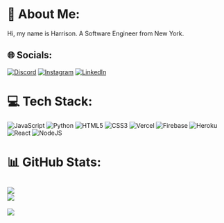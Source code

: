 # 💫 About Me:
Hi, my name is Harrison. A Software Engineer from New York.


## 🌐 Socials:
[![Discord](https://img.shields.io/badge/Discord-%237289DA.svg?logo=discord&logoColor=white)](htttps://discord.gg/HarrisonKleiman#8668) [![Instagram](https://img.shields.io/badge/Instagram-%23E4405F.svg?logo=Instagram&logoColor=white)](https://instagram.com/harrisonkleiman) [![LinkedIn](https://img.shields.io/badge/LinkedIn-%230077B5.svg?logo=linkedin&logoColor=white)](https://linkedin.com/in/harrisonkleiman) 

# 💻 Tech Stack:
![JavaScript](https://img.shields.io/badge/javascript-%23323330.svg?style=for-the-badge&logo=javascript&logoColor=%23F7DF1E) ![Python](https://img.shields.io/badge/python-3670A0?style=for-the-badge&logo=python&logoColor=ffdd54) ![HTML5](https://img.shields.io/badge/html5-%23E34F26.svg?style=for-the-badge&logo=html5&logoColor=white) ![CSS3](https://img.shields.io/badge/css3-%231572B6.svg?style=for-the-badge&logo=css3&logoColor=white) ![Vercel](https://img.shields.io/badge/vercel-%23000000.svg?style=for-the-badge&logo=vercel&logoColor=white) ![Firebase](https://img.shields.io/badge/firebase-%23039BE5.svg?style=for-the-badge&logo=firebase) ![Heroku](https://img.shields.io/badge/heroku-%23430098.svg?style=for-the-badge&logo=heroku&logoColor=white) ![React](https://img.shields.io/badge/react-%2320232a.svg?style=for-the-badge&logo=react&logoColor=%2361DAFB) ![NodeJS](https://img.shields.io/badge/node.js-6DA55F?style=for-the-badge&logo=node.js&logoColor=white)
# 📊 GitHub Stats:
![](https://github-readme-stats.vercel.app/api?username=harrisonkleiman&theme=radical&hide_border=false&include_all_commits=false&count_private=false)<br/>
![](https://github-readme-streak-stats.herokuapp.com/?user=harrisonkleiman&theme=radical&hide_border=false)<br/>
---
[![](https://visitcount.itsvg.in/api?id=harrisonkleiman&icon=0&color=6)](https://visitcount.itsvg.in)

<!-- Proudly created with GPRM ( https://gprm.itsvg.in ) -->
